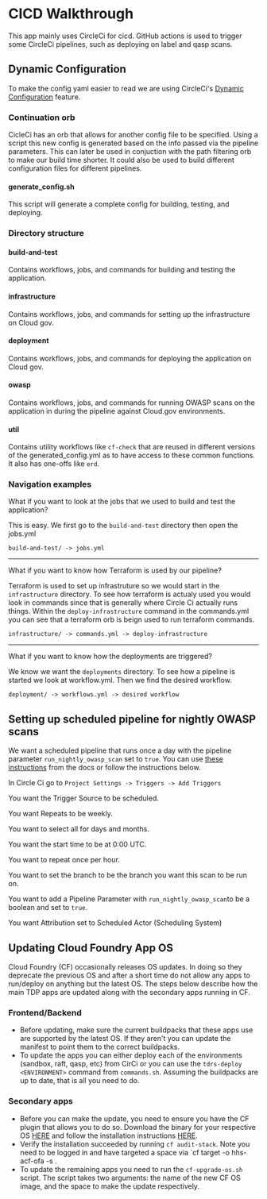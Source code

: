 # CICD Walkthrough

This app mainly uses CircleCi for cicd. GitHub actions is used to trigger some CircleCi pipelines, such as deploying on label and qasp scans.

## Dynamic Configuration

To make the config yaml easier to read we are using CircleCi's [Dynamic Configuration](https://circleci.com/docs/dynamic-config/) feature.

### Continuation orb
CicleCi has an orb that allows for another config file to be specified. Using a script this new config is generated based on the info passed via the pipeline parameters. This can later be used in conjuction with the path filtering orb to make our build time shorter. It could also be used to build different configuration files for different pipelines.
#### generate_config.sh
This script will generate a complete config for building, testing, and deploying.

### Directory structure

#### build-and-test
Contains workflows, jobs, and commands for building and testing the application.

#### infrastructure
Contains workflows, jobs, and commands for setting up the infrastructure on Cloud gov.

#### deployment
Contains workflows, jobs, and commands for deploying the application on Cloud gov.

#### owasp
Contains workflows, jobs, and commands for running OWASP scans on the application in during the pipeline against Cloud.gov environments.

#### util
Contains utility workflows like `cf-check` that are reused in different versions of the generated_config.yml as to have access to these common functions. It also has one-offs like `erd`.

### Navigation examples
What if you want to look at the jobs that we used to build and test the application?

This is easy. We first go to the `build-and-test` directory then open the jobs.yml

`build-and-test/ -> jobs.yml`

<hr />

What if you want to know how Terraform is used by our pipeline?

Terraform is used to set up infrastruture so we would start in the `infrastructure` directory. To see how terraform is actualy used you would look in commands since that is generally where Circle Ci actually runs things. Within the `deploy-infrastructure` command in the commands.yml you can see that a terraform orb is beign used to run terraform commands.

`infrastructure/ -> commands.yml -> deploy-infrastructure`

<hr />

What if you want to know how the deployments are triggered?

We know we want the `deployments` directory. To see how a pipeline is started we look at workflow.yml. Then we find the desired workflow.

`deployment/ -> workflows.yml -> desired workflow`

## Setting up scheduled pipeline for nightly OWASP scans
We want a scheduled pipeline that runs once a day with the pipeline parameter `run_nightly_owasp_scan` set to `true`. You can use [these instructions](https://circleci.com/docs/scheduled-pipelines/#project-settings) from the docs or follow the instructions below.

In Circle Ci go to `Project Settings -> Triggers -> Add Triggers`

You want the Trigger Source to be scheduled.

You want Repeats to be weekly.

You want to select all for days and months.

You want the start time to be at 0:00 UTC.

You want to repeat once per hour.

You want to set the branch to be the branch you want this scan to be run on.

You want to add a Pipeline Parameter with `run_nightly_owasp_scan`to be a boolean and set to `true`.

You want Attribution set to Scheduled Actor (Scheduling System)

## Updating Cloud Foundry App OS
Cloud Foundry (CF) occasionally releases OS updates. In doing so they deprecate the previous OS and after a short time
do not allow any apps to run/deploy on anything but the latest OS. The steps below describe how the main TDP apps are
updated along with the secondary apps running in CF.

### Frontend/Backend
 - Before updating, make sure the current buildpacks that these apps use are supported by the latest OS. If they aren't you can update the manifest to point them to the correct buildpacks.
 - To update the apps you can either deploy each of the environments (sandbox, raft, qasp, etc) from CirCi or you can use the `tdrs-deploy <ENVIRONMENT>` command from `commands.sh`. Assuming the buildpacks are up to date, that is all you need to do.

### Secondary apps
 - Before you can make the update, you need to ensure you have the CF plugin that allows you to do so. Download the binary for your respective OS [HERE](https://github.com/cloudfoundry/stack-auditor/releases) and follow the installation instructions [HERE](https://docs.cloudfoundry.org/adminguide/stack-auditor.html#install).
  - Verify the installation succeeded by running `cf audit-stack`. Note you need to be logged in and have targeted a space via `cf target -o hhs-acf-ofa -s <SPACE>.
 - To update the remaining apps you need to run the `cf-upgrade-os.sh` script. The script takes two arguments: the name of the new CF OS image, and the space to make the update respectively.